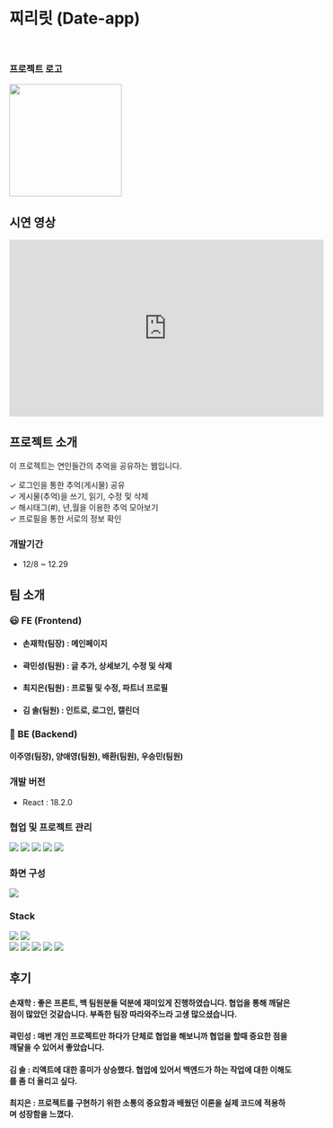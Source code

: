 <h1>찌리릿 (Date-app)
</h1> <br>

### 프로젝트 로고

<img src='https://github.com/hakjaeson/date-app-client/assets/148872772/6d2081c8-6e21-47fe-82f1-6879ff64a575' width="200" height ="200"/>

## 시연 영상

<iframe width="560" height="315" src="https://www.youtube.com/embed/-n116VzZ49I?si=9NC-UHb8k5MAozuL" title="YouTube video player" frameborder="0" allow="accelerometer; autoplay; clipboard-write; encrypted-media; gyroscope; picture-in-picture; web-share" allowfullscreen></iframe>

## 프로젝트 소개

이 프로젝트는 연인들간의 추억을 공유하는 웹입니다.

✓ 로그인을 통한 추억(게시물) 공유<br>
✓ 게시물(추억)을 쓰기, 읽기, 수정 및 삭제<br>
✓ 해시태그(#), 년,월을 이용한 추억 모아보기<br>
✓ 프로필을 통한 서로의 정보 확인

### 개발기간

- 12/8 ~ 12.29

## 팀 소개

### 😃 FE (Frontend)

- #### 손재학(팀장) : 메인페이지 <br>

- #### 곽민성(팀원) : 글 추가, 상세보기, 수정 및 삭제<br>

- #### 최지은(팀원) : 프로필 및 수정, 파트너 프로필<br>

- #### 김 솔(팀원) : 인트로, 로그인, 캘린더<br>

### 🙂 BE (Backend)

#### 이주영(팀장), 양애영(팀원), 배환(팀원), 우승민(팀원)

### 개발 버전

- React : 18.2.0

### 협업 및 프로젝트 관리

<img src="https://img.shields.io/badge/Github-181717?style=for-the-badge&logo=Github&logoColor=white">
<img src="https://img.shields.io/badge/Notion-000000?style=for-the-badge&logo=Notion&logoColor=white">
<img src="https://img.shields.io/badge/Figma-F24E1E?style=for-the-badge&logo=Figma&logoColor=white">
<img src="https://img.shields.io/badge/slack-purple?style=for-the-badge&logo=slack&logoColor=white">
<img src="https://img.shields.io/badge/swagger-green?style=for-the-badge&logo=Swagger&logoColor=white">

### 화면 구성

<!-- 피그마 -->
<a href="https://www.figma.com/file/vMoph4vOIA1DbXlGGJ5Q5X/date-app-structure?type=design&node-id=9%3A52&mode=design&t=HfYBky7R9xJd11mp-1">
<img src="https://img.shields.io/badge/Figma-F24E1E?style=for-the-badge&logo=Figma&logoColor=white">
</a>

<br>

### Stack

 <div  align= "left"> <img src="https://img.shields.io/badge/React-61DAFB?style=for-the-badge&logo=React&logoColor=white">
          <img src="https://img.shields.io/badge/Git-F05032?style=for-the-badge&logo=Git&logoColor=white">
          <br/><img src="https://img.shields.io/badge/HTML5-E34F26?style=for-the-badge&logo=HTML5&logoColor=white">
          <img src="https://img.shields.io/badge/Javascript-F7DF1E?style=for-the-badge&logo=Javascript&logoColor=white">
          <img src="https://img.shields.io/badge/Emotion-DB7093?style=for-the-badge&logo=Emotion&logoColor=white">
          <img src="https://img.shields.io/badge/Eslint-4B32C3?style=for-the-badge&logo=Eslint&logoColor=white">
          <img src="https://img.shields.io/badge/Prettier-F7B93E?style=for-the-badge&logo=Prettier&logoColor=white">
          <br/></div>

## 후기

#### 손재학 : 좋은 프론트, 백 팀원분들 덕분에 재미있게 진행하였습니다. 협업을 통해 깨달은 점이 많았던 것같습니다. 부족한 팀장 따라와주느라 고생 많으셨습니다.

#### 곽민성 : 매번 개인 프로젝트만 하다가 단체로 협업을 해보니까 협업을 할때 중요한 점을 깨달을 수 있어서 좋았습니다.

#### 김 솔 : 리액트에 대한 흥미가 상승했다. 협업에 있어서 백엔드가 하는 작업에 대한 이해도를 좀 더 올리고 싶다.

#### 최지은 : 프로젝트를 구현하기 위한 소통의 중요함과 배웠던 이론을 실제 코드에 적용하며 성장함을 느꼈다.

